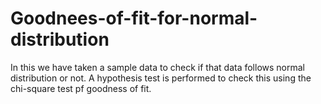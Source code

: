 # Goodnees-of-fit-for-normal-distribution
In this we have taken a sample data to check if that data follows normal distribution or not. A hypothesis test is performed to check this using the chi-square test pf goodness of fit.
